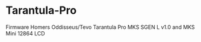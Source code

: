 # Tarantula-Pro
Firmware Homers Oddisseus/Tevo Tarantula Pro
MKS SGEN L v1.0 and MKS Mini 12864 LCD
